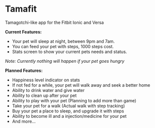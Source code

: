 # Tamafit
Tamagotchi-like app for the Fitbit Ionic and Versa

**Current Features:**
* Your pet will sleep at night, between 9pm and 7am.
* You can feed your pet with steps, 1000 steps cost.
* Stats screen to show your current pets needs and status.

_Note: Currently nothing will happen if your pet goes hungry_

**Planned Features:**
* Happiness level indicator on stats
* If not fed for a while, your pet will walk away and seek a better home
* Ability to drink water and give water
* Ability to clean up after your pet
* Ability to play with your pet (Planning to add more than game)
* Take your pet for a walk (Actual walk with step tracking)
* Buy your pet a place to sleep, and upgrade it with steps
* Ability to become ill and a injection/medicine for your pet
* And more...